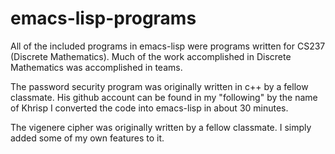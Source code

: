 # emacs-lisp-programs

All of the included programs in emacs-lisp were programs written for
CS237 (Discrete Mathematics). Much of the work accomplished in Discrete
Mathematics was accomplished in teams.

The password security program was originally written in c++ by a fellow
classmate. His github account can be found in my "following" by the name of Khrisp I converted the code into emacs-lisp in about 30 minutes.

The vigenere cipher was originally written by a fellow classmate. I simply
added some of my own features to it.

